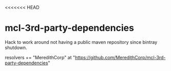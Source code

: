 <<<<<<< HEAD
# mcl-3rd-party-dependencies

Hack to work around not having a public maven repository since bintray shutdown.

resolvers += "MeredithCorp" at "https://github.com/MeredithCorp/mcl-3rd-party-dependencies"
